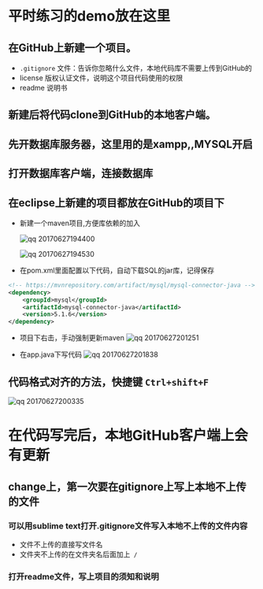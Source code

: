 # 平时练习的demo放在这里


## 在GitHub上新建一个项目。

* `.gitignore` 文件：告诉你忽略什么文件，本地代码库不需要上传到GitHub的
* license 版权认证文件，说明这个项目代码使用的权限
* readme 说明书

## 新建后将代码clone到GitHub的本地客户端。

## 先开数据库服务器，这里用的是xampp,,MYSQL开启

## 打开数据库客户端，连接数据库

## 在eclipse上新建的项目都放在GitHub的项目下
* 新建一个maven项目,方便库依赖的加入

    ![qq 20170627194400](https://user-images.githubusercontent.com/20008525/27586178-ce1d0be4-5b71-11e7-8cb5-078b2e6b437b.png)

    ![qq 20170627194530](https://user-images.githubusercontent.com/20008525/27586382-bb38402e-5b72-11e7-9712-53f6c9d94bcb.png)

* 在pom.xml里面配置以下代码，自动下载SQL的jar库，记得保存

```xml
<!-- https://mvnrepository.com/artifact/mysql/mysql-connector-java -->
<dependency>
    <groupId>mysql</groupId>
    <artifactId>mysql-connector-java</artifactId>
    <version>5.1.6</version>
</dependency>

```

* 项目下右击，手动强制更新maven
![qq 20170627201251](https://user-images.githubusercontent.com/20008525/27586998-3fccc59c-5b75-11e7-926d-52927012e9bb.png)

* 在app.java下写代码
![qq 20170627201838](https://user-images.githubusercontent.com/20008525/27587170-e2001ec2-5b75-11e7-9a18-38fa462c7283.png)
## 代码格式对齐的方法，快捷键 ` Ctrl+shift+F `
![qq 20170627200335](https://user-images.githubusercontent.com/20008525/27587195-f61eb738-5b75-11e7-9a58-77c4da79763e.png)


# 在代码写完后，本地GitHub客户端上会有更新

## change上，第一次要在gitignore上写上本地不上传的文件

### 可以用sublime text打开.gitignore文件写入本地不上传的文件内容
* 文件不上传的直接写文件名
* 文件夹不上传的在文件夹名后面加上` /`

### 打开readme文件，写上项目的须知和说明

